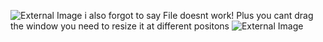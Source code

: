 ![External Image](https://i.imgur.com/XfYjkQo.png)
i also forgot to say File doesnt work! Plus you cant drag the window you need to resize it at different positons
![External Image](https://i.imgur.com/cSUTlCP.png)

